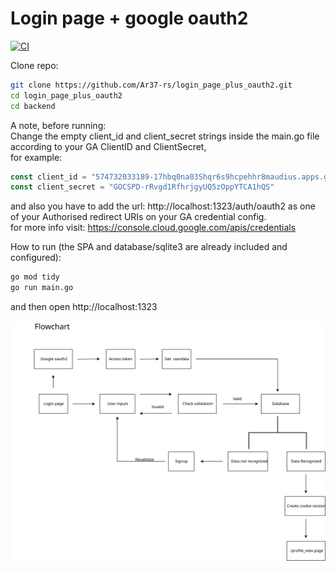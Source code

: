 # Login page + google oauth2 

[![CI](https://github.com/Ar37-rs/login_page_plus_oauth2/actions/workflows/go.yml/badge.svg)](https://github.com/Ar37-rs/login_page_plus_oauth2/actions/workflows/go.yml)

Clone repo:

```bash
git clone https://github.com/Ar37-rs/login_page_plus_oauth2.git
cd login_page_plus_oauth2
cd backend
```

A note, before running:<br />
Change the empty client_id and client_secret strings inside the main.go file according to your GA ClientID and ClientSecret,<br />
for example:
```go
const client_id = "574732033189-17hbq0na03Shqr6s9hcpehhr8maudius.apps.googleusercontent.com"
const client_secret = "GOCSPD-rRvgd1RfhrjgyUQ5zOppYTCA1hQS"
```
and also you have to add the url: http://localhost:1323/auth/oauth2 as one of your Authorised redirect URIs on your GA credential config.<br />
for more info visit: https://console.cloud.google.com/apis/credentials

How to run (the SPA and database/sqlite3 are already included and configured):

```bash
go mod tidy
go run main.go
```

and then open http://localhost:1323

![alt_test](image/flowchart.svg)
